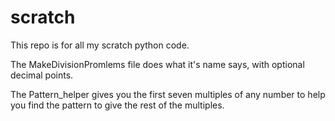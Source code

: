 # scratch

This repo is for all my scratch python code.

The MakeDivisionPromlems file does what it's name says, with optional decimal
points.

The Pattern_helper gives you the first seven multiples of any number to help you find the pattern to give the rest of the multiples.